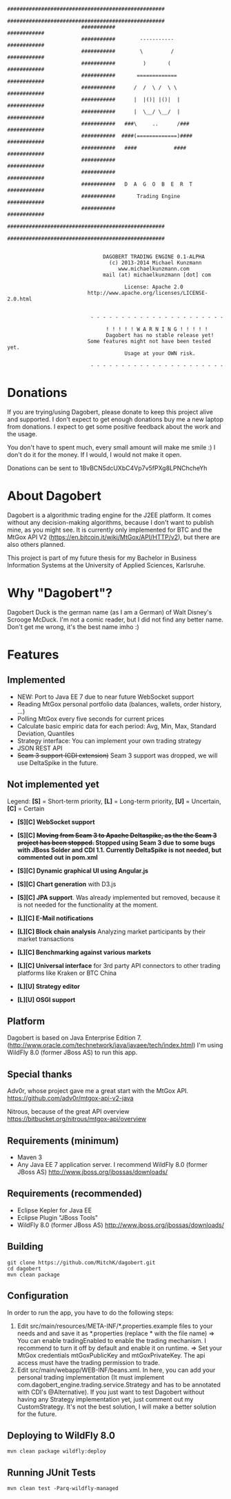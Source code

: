 							###################################################
							###################################################
							###########                            ############
							###########        -----------         ############
							###########        \         /         ############
							###########         )       (          ############
							###########       =============        ############
							###########      /  /  \ /  \ \        ############
							###########      |  |()| |()|  |       ############
							###########      |  \__/ \__/  |       ############
							###########   ###\     ..      /###    ############
							###########  ####(=============)####   ############
							###########   ####            ####     ############
							###########                            ############
							###########                            ############
							###########   D  A  G  O  B  E  R  T   ############
							###########       Trading Engine       ############
							###########                            ############
							###################################################
							###################################################


                                   DAGOBERT TRADING ENGINE 0.1-ALPHA
                                     (c) 2013-2014 Michael Kunzmann
                                        www.michaelkunzmann.com
								   mail (at) michaelkunzmann [dot] com
								  
								  	      License: Apache 2.0
                              http://www.apache.org/licenses/LICENSE-2.0.html
                             
                             
                               - - - - - - - - - - - - - - - - - - - - - - 
                             	   
                             	    ! ! ! ! ! W A R N I N G ! ! ! ! !
                             	    Dagobert has no stable release yet!
                              Some features might not have been tested yet.
                             	          Usage at your OWN risk.
                             	          
                               - - - - - - - - - - - - - - - - - - - - - - 
								  
Donations
=========
If you are trying/using Dagobert, please donate to keep this project alive and supported. 
I don't expect to get enough donations buy me a new laptop from donations. 
I expect to get some positive feedback about the work and the usage.

You don't have to spent much, every small amount will make me smile :) I don't do it for the money. If I would, I would not make it open.

Donations can be sent to 1BvBCN5dcUXbC4Vp7v5fPXg8LPNChcheYh
								  
About Dagobert			  
=========================
Dagobert is a algorithmic trading engine for the J2EE platform. It comes without any decision-making algorithms, because I don't want to publish mine, as you might see. 
It is currently only implemented for BTC and the MtGox API V2 (https://en.bitcoin.it/wiki/MtGox/API/HTTP/v2), but there are also others planned.

This project is part of my future thesis for my Bachelor in Business Information Systems at the University of Applied Sciences, Karlsruhe.

Why "Dagobert"?
=========================
Dagobert Duck is the german name (as I am a German) of Walt Disney's Scrooge McDuck. I'm not a comic reader, but I did not find any better name. Don't get me wrong, it's the best name imho :)

Features
=========================

Implemented
-----------
 * NEW: Port to Java EE 7 due to near future WebSocket support
 * Reading MtGox personal portfolio data (balances, wallets, order history, ...)
 * Polling MtGox every five seconds for current prices
 * Calculate basic empiric data for each period: Avg, Min, Max, Standard Deviation, Quantiles
 * Strategy interface: You can implement your own trading strategy
 * JSON REST API
 * ~~Seam 3 support (CDI extension)~~ Seam 3 support was dropped, we will use DeltaSpike in the future.
 
 
Not implemented yet
----------------------------------------------------------

Legend:
 **[S]** = Short-term priority, **[L]** = Long-term priority, **[U]** = Uncertain, **[C]** = Certain
 
 * **[S][C] WebSocket support**
 
 * **[S][C] ~~Moving from Seam 3 to Apache Deltaspike, as the the Seam 3 project has been stopped.~~ Stopped using Seam 3 due to some bugs with JBoss Solder and CDI 1.1. Currently DeltaSpike is not needed, but commented out in pom.xml**

 * **[S][C] Dynamic graphical UI using Angular.js**
 
 * **[S][C] Chart generation** with D3.js
 
 * **[S][C] JPA support**. Was already implemented but removed, because it is not needed for the functionality at the moment.
 
 * **[L][C] E-Mail notifications** 

 * **[L][C] Block chain analysis** Analyzing market participants by their market transactions

 * **[L][C] Benchmarking against various markets**
 
 * **[L][C] Universal interface** for 3rd party API connectors to other trading platforms like Kraken or BTC China
 
 * **[L][U] Strategy editor**
 
 * **[L][U] OSGI support**


Platform
--------------
Dagobert is based on Java Enterprise Edition 7. (http://www.oracle.com/technetwork/java/javaee/tech/index.html)
I'm using WildFly 8.0 (former JBoss AS) to run this app.

Special thanks
--------------
Adv0r, whose project gave me a great start with the MtGox API.
https://github.com/adv0r/mtgox-api-v2-java

Nitrous, because of the great API overview
https://bitbucket.org/nitrous/mtgox-api/overview



Requirements (minimum)
----------------------

 * Maven 3
 * Any Java EE 7 application server. I recommend WildFly 8.0 (former JBoss AS) http://www.jboss.org/jbossas/downloads/
 
 
Requirements (recommended)
--------------------------
 
 * Eclipse Kepler for Java EE
 * Eclipse Plugin "JBoss Tools"
 * WildFly 8.0 (former JBoss AS) http://www.jboss.org/jbossas/downloads/
 
 
Building
-----------------

    git clone https://github.com/MitchK/dagobert.git
    cd dagobert
    mvn clean package
    
Configuration
---------------------

In order to run the app, you have to do the following steps:
 1. Edit src/main/resources/META-INF/*.properties.example files to your needs and and save it as *.properties (replace * with the file name)
   => You can enable tradingEnabled to enable the trading mechanism. I recommend to turn it off by default and enable it on runtime.
   => Set your MtGox credentials mtGoxPublicKey and mtGoxPrivateKey. The api access must have the trading permission to trade.
 2. Edit src/main/webapp/WEB-INF/beans.xml. In here, you can add your personal trading implementation (It must implement com.dagobert_engine.trading.service.Strategy and has to be annotated with CDI's @Alternative). If you just want to test Dagobert without having any Strategy implementation yet, just comment out my CustomStrategy. It's not the best solution, I will make a better solution for the future.

    
Deploying to WildFly 8.0
---------------------

    mvn clean package wildfly:deploy
    
Running JUnit Tests
-------------------

    mvn clean test -Parq-wildfly-managed

